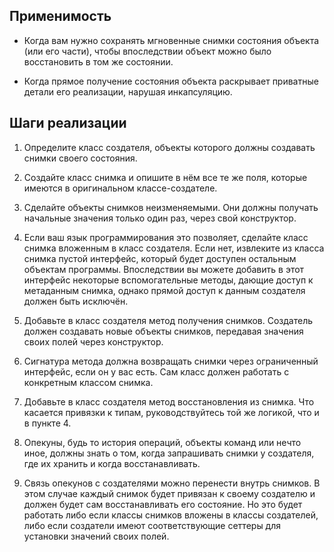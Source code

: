 ## Применимость
- Когда вам нужно сохранять мгновенные снимки состояния объекта (или его части), 
  чтобы впоследствии объект можно было восстановить в том же состоянии.
  
- Когда прямое получение состояния объекта раскрывает приватные 
  детали его реализации, нарушая инкапсуляцию.

## Шаги реализации
1. Определите класс создателя, объекты которого должны создавать снимки своего состояния.

2. Создайте класс снимка и опишите в нём все те же поля, которые имеются в оригинальном классе-создателе.

3. Сделайте объекты снимков неизменяемыми. Они должны получать начальные 
   значения только один раз, через свой конструктор.

4. Если ваш язык программирования это позволяет, сделайте класс снимка
   вложенным в класс создателя. Если нет, извлеките из класса снимка пустой интерфейс, 
   который будет доступен остальным объектам программы. Впоследствии вы можете добавить в 
   этот интерфейс некоторые вспомогательные методы, дающие доступ к метаданным снимка, 
   однако прямой доступ к данным создателя должен быть исключён.

5. Добавьте в класс создателя метод получения снимков. Создатель должен 
   создавать новые объекты снимков, передавая значения своих полей через конструктор.

6. Сигнатура метода должна возвращать снимки через ограниченный интерфейс, 
   если он у вас есть. Сам класс должен работать с конкретным классом снимка.

7. Добавьте в класс создателя метод восстановления из снимка. 
   Что касается привязки к типам, руководствуйтесь той же логикой, что и в пункте 4.

8. Опекуны, будь то история операций, объекты команд или нечто иное, 
   должны знать о том, когда запрашивать снимки у создателя, где их хранить и когда восстанавливать.

9. Связь опекунов с создателями можно перенести внутрь снимков. 
   В этом случае каждый снимок будет привязан к своему создателю и должен будет 
   сам восстанавливать его состояние. Но это будет работать либо если классы 
   снимков вложены в классы создателей, либо если создатели имеют соответствующие 
   сеттеры для установки значений своих полей.

